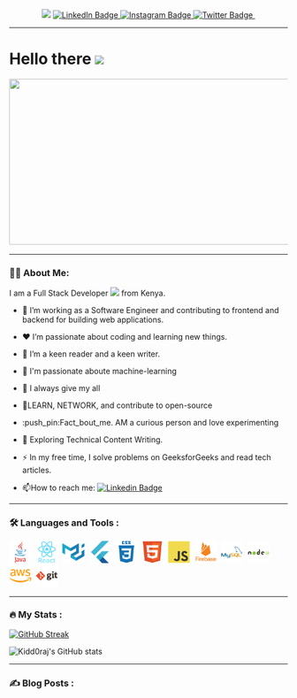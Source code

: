 <div id = "header" align = "center">
    <img src = https://media.giphy.com/media/3iyKHMIKg5VWG6qHUm/giphy.gif width = "100"/>
  <!-- </div>
  <div id = "badges" align = "centre"> -->
  <a href="https://linkedin.com/in/ishaq-rajab-85250a234">
    <img src="https://img.shields.io/badge/LinkedIn-blue?style=for-the-badge&logo=linkedin&logoColor=white" alt="LinkedIn Badge"/>
  </a>
  <a href="https://instagram.com/Rajab Mattryn">
    <img src="https://img.shields.io/badge/Instagram-black?style=for-the-badge&logo=instagram&logoColor=white" alt="Instagram Badge"/>
  </a>
  <a href="https://twitter.com/kiddo_rajy">
    <img src="https://img.shields.io/badge/Twitter-blue?style=for-the-badge&logo=twitter&logoColor=white" alt="Twitter Badge"/>
  </a>
  <!-- </div>
  <div id = "badges" align = "centre"> -->
  <img src="https://komarev.com/ghpvc/?username=Kidd0raj&style=flat-square&color=blue" alt=""/>
</div>
<hr>
<h1 align = "centre">
  Hello there
<img src="https://media.giphy.com/media/hvRJCLFzcasrR4ia7z/giphy.gif" width="30px"/>
</h1>
<div align = "center">
<img src = "https://media.giphy.com/media/EeZ6mLsRRik8cgnh3D/giphy.gif" width = "600" height = "300" />
</div>
<hr>

### :man_technologist: About Me:

I am a Full Stack Developer <img src="https://media.giphy.com/media/WUlplcMpOCEmTGBtBW/giphy.gif" width="30"> from Kenya.

- :telescope: I’m working as a Software Engineer and contributing to frontend and backend for building web applications.
- :heart: I’m passionate about coding and learning new things.
- :book: I’m a keen reader and a keen writer.
- :robot: I'm passionate aboute machine-learning
- :100: I always give my all
- :goal_net:LEARN, NETWORK, and contribute to open-source
- :push_pin:Fact_bout_me. AM a curious person and love experimenting

- :seedling: Exploring Technical Content Writing.

- :zap: In my free time, I solve problems on GeeksforGeeks and read tech articles.

- :mailbox:How to reach me: [![Linkedin Badge](https://img.shields.io/badge/-rajab-blue?style=flat&logo=Linkedin&logoColor=white)](https://linkedin.com/in/ishaq-rajab-85250a234)

<hr>

### :hammer_and_wrench: Languages and Tools :

<div>
  <img src="https://github.com/devicons/devicon/blob/master/icons/java/java-original-wordmark.svg" title="Java" alt="Java" width="40" height="40"/>&nbsp;
  <img src="https://github.com/devicons/devicon/blob/master/icons/react/react-original-wordmark.svg" title="React" alt="React" width="40" height="40"/>&nbsp;
<!--   <img src="https://github.com/devicons/devicon/blob/master/icons/spring/spring-original-wordmark.svg" title="Spring" alt="Spring" width="40" height="40"/>&nbsp;-->
  <img src="https://github.com/devicons/devicon/blob/master/icons/materialui/materialui-original.svg" title="Material UI" alt="Material UI" width="40" height="40"/>&nbsp;
  <img src="https://github.com/devicons/devicon/blob/master/icons/flutter/flutter-original.svg" title="Flutter" alt="Flutter" width="40" height="40"/>&nbsp;
<!--   <img src="https://github.com/devicons/devicon/blob/master/icons/redux/redux-original.svg" title="Redux" alt="Redux " width="40" height="40"/>&nbsp;
 -->  <img src="https://github.com/devicons/devicon/blob/master/icons/css3/css3-plain-wordmark.svg"  title="CSS3" alt="CSS" width="40" height="40"/>&nbsp;
  <img src="https://github.com/devicons/devicon/blob/master/icons/html5/html5-original.svg" title="HTML5" alt="HTML" width="40" height="40"/>&nbsp;
  <img src="https://github.com/devicons/devicon/blob/master/icons/javascript/javascript-original.svg" title="JavaScript" alt="JavaScript" width="40" height="40"/>&nbsp;
  <img src="https://github.com/devicons/devicon/blob/master/icons/firebase/firebase-plain-wordmark.svg" title="Firebase" alt="Firebase" width="40" height="40"/>&nbsp;
<!--   <img src="https://github.com/devicons/devicon/blob/master/icons/gatsby/gatsby-original.svg" title="Gatsby"  alt="Gatsby" width="40" height="40"/>&nbsp;
 -->  <img src="https://github.com/devicons/devicon/blob/master/icons/mysql/mysql-original-wordmark.svg" title="MySQL"  alt="MySQL" width="40" height="40"/>&nbsp;
  <img src="https://github.com/devicons/devicon/blob/master/icons/nodejs/nodejs-original-wordmark.svg" title="NodeJS" alt="NodeJS" width="40" height="40"/>&nbsp;
  <img src="https://github.com/devicons/devicon/blob/master/icons/amazonwebservices/amazonwebservices-plain-wordmark.svg" title="AWS" alt="AWS" width="40" height="40"/>&nbsp;
  <img src="https://github.com/devicons/devicon/blob/master/icons/git/git-original-wordmark.svg" title="Git" **alt="Git" width="40" height="40"/>
</div>
<hr>

### :fire: My Stats :

<!-- [![GitHub Streak](http://github-readme-streak-stats.herokuapp.com?user=Kidd0raj&theme=dark&background=000000)](https://git.io/streak-stats)
 -->

[![GitHub Streak](http://github-readme-streak-stats.herokuapp.com?user=Kidd0raj&theme=merko&date_format=M%20j%5B%2C%20Y%5D)](https://git.io/streak-stats)

<!-- [![Top Langs](https://github-readme-stats.vercel.app/api/top-langs/?username=Kidd0raj)](https://github.com/anuraghazra/github-readme-stats)
 -->

![Kidd0raj's GitHub stats](https://github-readme-stats.vercel.app/api?username=Kidd0raj&show_icons=true&theme=merko)

<hr>

### :writing_hand: Blog Posts :

<!-- BLOG-POST-LIST:START -->
<!-- BLOG-POST-LIST:END -->
